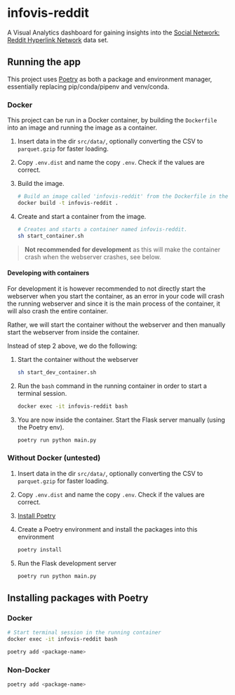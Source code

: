 # infovis-reddit

A Visual Analytics dashboard for gaining insights into the [Social Network: Reddit Hyperlink Network](https://snap.stanford.edu/data/soc-RedditHyperlinks.html) data set.

## Running the app

This project uses [Poetry](https://python-poetry.org/) as both a package and environment manager, essentially replacing pip/conda/pipenv and venv/conda.

### Docker

This project can be run in a Docker container, by building the `Dockerfile` into an image and running the image as a container.

1. Insert data in the dir `src/data/`, optionally converting the CSV to `parquet.gzip` for faster loading.

1. Copy `.env.dist` and name the copy `.env`. Check if the values are correct.

1. Build the image.

    ```bash
    # Build an image called 'infovis-reddit' from the Dockerfile in the current directory '.'
    docker build -t infovis-reddit . 
    ```
1. Create and start a container from the image.

    ```bash
    # Creates and starts a container named infovis-reddit.
    sh start_container.sh
    ```

> **Not recommended for development** as this will make the container crash when the webserver crashes, see below.

#### Developing with containers

For development it is however recommended to not directly start the webserver when you start the container, as an error in your code will crash the running webserver and since it is the main process of the container, it will also crash the entire container. 

Rather, we will start the container without the webserver and then manually start the webserver from inside the container.

Instead of step 2 above, we do the following:

1. Start the container without the webserver
   
    ```bash
    sh start_dev_container.sh
    ```

1. Run the `bash` command in the running container in order to start a terminal session.

    ```bash
    docker exec -it infovis-reddit bash
    ```

1. You are now inside the container. Start the Flask server manually (using the Poetry env).

    ```bash
    poetry run python main.py
    ```

### Without Docker (untested)

1. Insert data in the dir `src/data/`, optionally converting the CSV to `parquet.gzip` for faster loading.
1. Copy `.env.dist` and name the copy `.env`. Check if the values are correct.
1. [Install Poetry](https://python-poetry.org/docs/#installation)
1. Create a Poetry environment and install the packages into this environment

    ```bash
    poetry install
    ```

1. Run the Flask development server

    ```bash
    poetry run python main.py
    ```

## Installing packages with Poetry

### Docker

```bash
# Start terminal session in the running container
docker exec -it infovis-reddit bash

poetry add <package-name>
```

### Non-Docker

```bash
poetry add <package-name>
```
